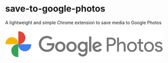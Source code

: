 # save-to-google-photos
A lightweight and simple Chrome extension to save media to Google Photos 

<p align="center">
  <img src="google-photos-header.png" />
</p>

